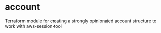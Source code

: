 # account
Terraform module for creating a strongly opinionated account structure to work with aws-session-tool

